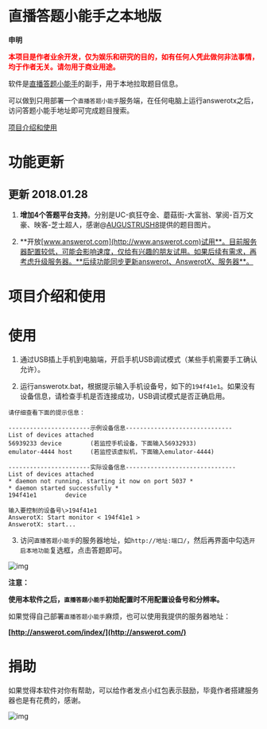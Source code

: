# 直播答题小能手之本地版

**申明**

<font color="red"><b>本项目是作者业余开发，仅为娱乐和研究的目的，如有任何人凭此做何非法事情，均于作者无关。请勿用于商业用途。</b></font>

软件是[直播答题小能手](https://github.com/anhkgg/answerot)的副手，用于本地拉取题目信息。

可以做到只用部署一个`直播答题小能手`服务端，在任何电脑上运行answerotx之后，访问答题小能手地址即可完成题目搜索。

[项目介绍和使用](#INSTALL)

# 功能更新

## 更新 2018.01.28

1. **增加4个答题平台支持**。分别是UC-疯狂夺金、蘑菇街-大富翁、掌阅-百万文豪、映客-芝士超人，感谢@[AUGUSTRUSH8](https://github.com/AUGUSTRUSH8)提供的题目图片。

2. **开放[www.answerot.com](http://www.answerot.com)试用**。目前服务器配置较低，可能会影响速度，仅给有兴趣的朋友试用。如果后续有需求，再考虑升级服务器。**后续功能同步更新answerot、AnswerotX、服务器**。

<h1 id='INSTALL'>项目介绍和使用</h1>

# 使用

1. 通过USB插上手机到电脑端，开启手机USB调试模式（某些手机需要手工确认允许）。

2. 运行answerotx.bat，根据提示输入手机设备号，如下的`194f41e1`。如果没有设备信息，请检查手机是否连接成功，USB调试模式是否正确启用。

```
请仔细查看下面的提示信息：

-----------------------示例设备信息------------------------------
List of devices attached
56939233 device        (若监控手机设备，下面输入56932933)
emulator-4444 host     (若监控该虚拟机，下面输入emulator-4444)

-----------------------实际设备信息-------------------------------
List of devices attached
* daemon not running. starting it now on port 5037 *
* daemon started successfully *
194f41e1        device

输入要控制的设备号\>194f41e1
AnswerotX: Start monitor < 194f41e1 >
AnswerotX: start...
```

3. 访问`直播答题小能手`的服务器地址，如`http://地址:端口/`，然后再界面中勾选`开启本地功能`复选框，点击答题即可。

![img](config.png)

**注意：**

**使用本软件之后，`直播答题小能手`初始配置时不用配置设备号和分辨率。**

如果觉得自己部署`直播答题小能手`麻烦，也可以使用我提供的服务器地址：

**[http://answerot.com/index/](http://answerot.com/)**

# 捐助

如果觉得本软件对你有帮助，可以给作者发点小红包表示鼓励，毕竟作者搭建服务器也是有花费的，感谢。

![img](wechatpay.png)





